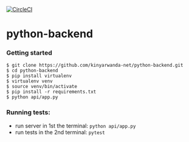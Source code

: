 [![CircleCI](https://circleci.com/gh/kinyarwanda-net/python-backend/tree/develop.svg?style=svg)](https://circleci.com/gh/kinyarwanda-net/python-backend/tree/develop)


# python-backend

### Getting started
```.env
$ git clone https://github.com/kinyarwanda-net/python-backend.git
$ cd python-backend
$ pip install virtualenv
$ virtualenv venv
$ source venv/bin/activate
$ pip install -r requirements.txt
$ python api/app.py
```

### Running tests:
- run server in 1st the terminal: `python api/app.py`
- run tests in the 2nd terminal: `pytest`
